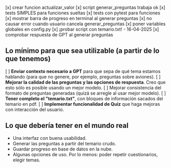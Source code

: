 [x] crear funcion actualizar_valor
[x] script generar_preguntas trabaja ok
[x] tests SIMPLES para funciones sueltas
[x] tests con pytest para funciones
[x] mostrar barra de progreso en terminal al generar preguntas
[x] no causar error cuando usuario cancela generar_preguntas
[x] poner variables globales en config.py
[x] ¡probar script con temario.txt! - 16-04-2025
[x] comprobar respuesta de GPT al generar preguntas

## Lo mínimo para que sea utilizable (a partir de lo que tenemos)
[ ] **Enviar contexto necesario a GPT** para que sepa de qué tema estamos hablando (para que no genere, por ejemplo, preguntas sobre aviones).
[ ] **Mejorar la calidad de las preguntas y las opciones de respuesta**. Creo que esto sólo es posible usando un mejor modelo.
[ ] Mejorar consistencia del formato de preguntas generadas (quizá se arregle al usar mejor modelo).
[ ] **Tener completo el "temario.txt"**, con bloques de información sacados del temario en pdf.
[ ] **Implementar funcionalidad de Quiz** que haga mejoras con interacción del usuario.

## Lo que debería tener en el mundo real
* Una interfaz con buena usabilidad.
* Generar las preguntas a partir del temario crudo.
* Guardar progreso en base de datos en la nube.
* Algunas opciones de uso. Por lo menos: poder repetir cuestionarios, elegir temas.
